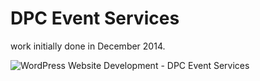 # DPC Event Services
work initially done in December 2014.

![WordPress Website Development - DPC Event Services](https://github.com/user-attachments/assets/e3d8a79f-24c3-46e5-8623-9f76d01678ca)
